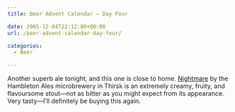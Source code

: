 ```yaml
---
title: Beer Advent Calendar – Day Four

date: 2005-12-04T22:12:00+00:00
url: /beer-advent-calendar-day-four/

categories:
  - Beer

---
```

Another superb ale tonight, and this one is close to home. <a href="http://www.hambletonales.co.uk/nightmare.htm" data-type="link" data-id="http://www.hambletonales.co.uk/nightmare.htm">Nightmare</a> by the Hambleton Ales microbrewery in Thirsk is an extremely creamy, fruity, and flavoursome stout—not as bitter as you might expect from its appearance. Very tasty—I’ll definitely be buying this again.